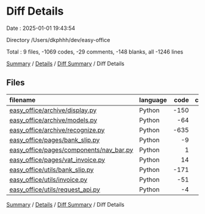 # Diff Details

Date : 2025-01-01 19:43:54

Directory /Users/dkphhh/dev/easy-office

Total : 9 files,  -1069 codes, -29 comments, -148 blanks, all -1246 lines

[Summary](results.md) / [Details](details.md) / [Diff Summary](diff.md) / Diff Details

## Files
| filename | language | code | comment | blank | total |
| :--- | :--- | ---: | ---: | ---: | ---: |
| [easy_office/archive/display.py](/easy_office/archive/display.py) | Python | -150 | -4 | -38 | -192 |
| [easy_office/archive/models.py](/easy_office/archive/models.py) | Python | -64 | 0 | -17 | -81 |
| [easy_office/archive/recognize.py](/easy_office/archive/recognize.py) | Python | -635 | -17 | -57 | -709 |
| [easy_office/pages/bank_slip.py](/easy_office/pages/bank_slip.py) | Python | -9 | 0 | 0 | -9 |
| [easy_office/pages/components/nav_bar.py](/easy_office/pages/components/nav_bar.py) | Python | 1 | 0 | 0 | 1 |
| [easy_office/pages/vat_invoice.py](/easy_office/pages/vat_invoice.py) | Python | 14 | 4 | 8 | 26 |
| [easy_office/utils/bank_slip.py](/easy_office/utils/bank_slip.py) | Python | -171 | -13 | -36 | -220 |
| [easy_office/utils/invoice.py](/easy_office/utils/invoice.py) | Python | -51 | 0 | -8 | -59 |
| [easy_office/utils/request_api.py](/easy_office/utils/request_api.py) | Python | -4 | 1 | 0 | -3 |

[Summary](results.md) / [Details](details.md) / [Diff Summary](diff.md) / Diff Details